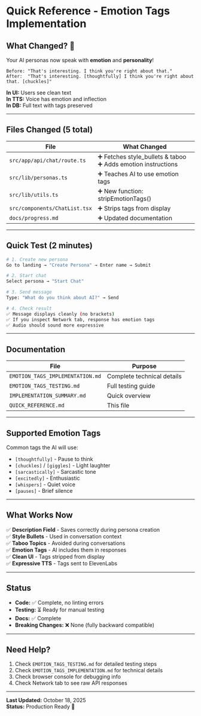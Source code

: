 # Quick Reference - Emotion Tags Implementation

## What Changed? 🎯

Your AI personas now speak with **emotion** and **personality**!

```
Before: "That's interesting. I think you're right about that."
After:  "That's interesting. [thoughtfully] I think you're right about that. [chuckles]"
```

**In UI:** Users see clean text  
**In TTS:** Voice has emotion and inflection  
**In DB:** Full text with tags preserved

---

## Files Changed (5 total)

| File | What Changed |
|------|--------------|
| `src/app/api/chat/route.ts` | ➕ Fetches style_bullets & taboo<br>➕ Adds emotion instructions |
| `src/lib/personas.ts` | ➕ Teaches AI to use emotion tags |
| `src/lib/utils.ts` | ➕ New function: stripEmotionTags() |
| `src/components/ChatList.tsx` | ➕ Strips tags from display |
| `docs/progress.md` | ➕ Updated documentation |

---

## Quick Test (2 minutes)

```bash
# 1. Create new persona
Go to landing → "Create Persona" → Enter name → Submit

# 2. Start chat
Select persona → "Start Chat"

# 3. Send message
Type: "What do you think about AI?" → Send

# 4. Check result
✅ Message displays cleanly (no brackets)
✅ If you inspect Network tab, response has emotion tags
✅ Audio should sound more expressive
```

---

## Documentation

| File | Purpose |
|------|---------|
| `EMOTION_TAGS_IMPLEMENTATION.md` | Complete technical details |
| `EMOTION_TAGS_TESTING.md` | Full testing guide |
| `IMPLEMENTATION_SUMMARY.md` | Quick overview |
| `QUICK_REFERENCE.md` | This file |

---

## Supported Emotion Tags

Common tags the AI will use:
- `[thoughtfully]` - Pause to think
- `[chuckles]` / `[giggles]` - Light laughter
- `[sarcastically]` - Sarcastic tone
- `[excitedly]` - Enthusiastic
- `[whispers]` - Quiet voice
- `[pauses]` - Brief silence

---

## What Works Now

✅ **Description Field** - Saves correctly during persona creation  
✅ **Style Bullets** - Used in conversation context  
✅ **Taboo Topics** - Avoided during conversations  
✅ **Emotion Tags** - AI includes them in responses  
✅ **Clean UI** - Tags stripped from display  
✅ **Expressive TTS** - Tags sent to ElevenLabs  

---

## Status

- **Code:** ✅ Complete, no linting errors
- **Testing:** ⏳ Ready for manual testing
- **Docs:** ✅ Complete
- **Breaking Changes:** ❌ None (fully backward compatible)

---

## Need Help?

1. Check `EMOTION_TAGS_TESTING.md` for detailed testing steps
2. Check `EMOTION_TAGS_IMPLEMENTATION.md` for technical details
3. Check browser console for debugging info
4. Check Network tab to see raw API responses

---

**Last Updated:** October 18, 2025  
**Status:** Production Ready 🚀

